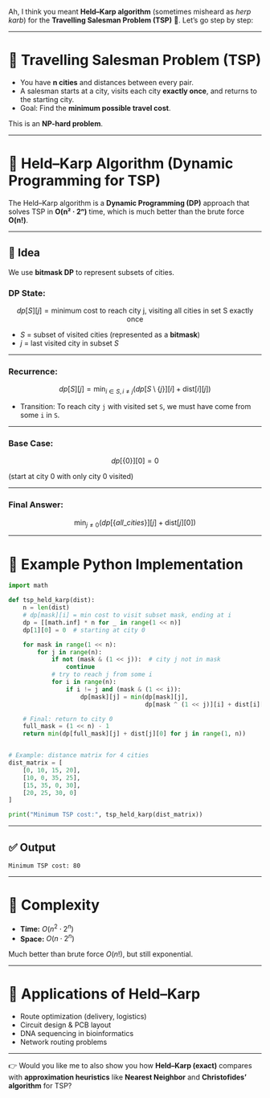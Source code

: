 Ah, I think you meant **Held–Karp algorithm** (sometimes misheard as *herp karb*) for the **Travelling Salesman Problem (TSP)** 🙂.
Let’s go step by step:

---

# 🔹 Travelling Salesman Problem (TSP)

* You have **n cities** and distances between every pair.
* A salesman starts at a city, visits each city **exactly once**, and returns to the starting city.
* Goal: Find the **minimum possible travel cost**.

This is an **NP-hard problem**.

---

# 🔹 Held–Karp Algorithm (Dynamic Programming for TSP)

The Held–Karp algorithm is a **Dynamic Programming (DP)** approach that solves TSP in **O(n² · 2ⁿ)** time, which is much better than the brute force **O(n!)**.

---

## 🧠 Idea

We use **bitmask DP** to represent subsets of cities.

### DP State:

$$
dp[S][j] = \text{minimum cost to reach city j, visiting all cities in set S exactly once}
$$

* $S$ = subset of visited cities (represented as a **bitmask**)
* $j$ = last visited city in subset $S$

---

### Recurrence:

$$
dp[S][j] = \min_{i \in S, i \neq j} \big( dp[S \setminus \{j\}][i] + \text{dist}[i][j] \big)
$$

* Transition: To reach city `j` with visited set `S`, we must have come from some `i` in `S`.

---

### Base Case:

$$
dp[\{0\}][0] = 0
$$

(start at city 0 with only city 0 visited)

---

### Final Answer:

$$
\min_{j \neq 0} \big( dp[\{all\_cities\}][j] + \text{dist}[j][0] \big)
$$

---

# 🔹 Example Python Implementation

```python
import math

def tsp_held_karp(dist):
    n = len(dist)
    # dp[mask][i] = min cost to visit subset mask, ending at i
    dp = [[math.inf] * n for _ in range(1 << n)]
    dp[1][0] = 0  # starting at city 0

    for mask in range(1 << n):
        for j in range(n):
            if not (mask & (1 << j)):  # city j not in mask
                continue
            # try to reach j from some i
            for i in range(n):
                if i != j and (mask & (1 << i)):
                    dp[mask][j] = min(dp[mask][j],
                                      dp[mask ^ (1 << j)][i] + dist[i][j])

    # Final: return to city 0
    full_mask = (1 << n) - 1
    return min(dp[full_mask][j] + dist[j][0] for j in range(1, n))


# Example: distance matrix for 4 cities
dist_matrix = [
    [0, 10, 15, 20],
    [10, 0, 35, 25],
    [15, 35, 0, 30],
    [20, 25, 30, 0]
]

print("Minimum TSP cost:", tsp_held_karp(dist_matrix))
```

---

## ✅ Output

```
Minimum TSP cost: 80
```

---

# 🔹 Complexity

* **Time:** $O(n^2 \cdot 2^n)$
* **Space:** $O(n \cdot 2^n)$

Much better than brute force $O(n!)$, but still exponential.

---

# 🔹 Applications of Held–Karp

* Route optimization (delivery, logistics)
* Circuit design & PCB layout
* DNA sequencing in bioinformatics
* Network routing problems

---

👉 Would you like me to also show you how **Held–Karp (exact)** compares with **approximation heuristics** like **Nearest Neighbor** and **Christofides’ algorithm** for TSP?
